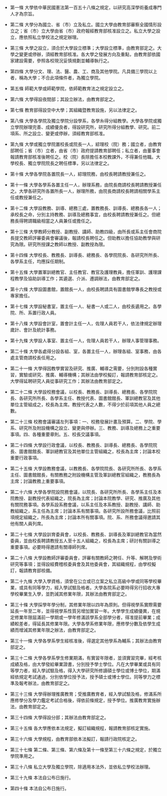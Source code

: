 * 第一條 大學依中華民國憲法第一百五十八條之規定，以研究高深學術養成專門人才為宗旨。

* 第二條 大學分為國立、省（市）立及私立。國立大學由教育部審察全國情形設立之；省（市）立大學由省（市）政府報經教育部核准設立之。私立大學之設立，應依照私立學校法之規定辦理。

* 第三條 大學之設立，須合於大學設立標準；大學設立標準，由教育部定之。大學之變更或停辦，須經教育部核准。各大學之發展方向及重點，由教育部依國家建設需要，參照各校現況妥慎規劃並輔導執行之。

* 第四條 大學分文、理、法、醫、農、工、商及其他學院。凡具備三學院以上者，稱為大學；不合此項條件者，為獨立學院。

* 第五條 師範大學或師範學院，依師範教育法之規定設立之。

* 第六條 大學得設夜間部；其設立辦法，由教育部定之。

* 第七條 教育部得設空中大學；其組織暨教育設施，另以法律定之。

* 第八條 大學各學院及獨立學院分設學系，各學糸得分組教學。大學各學院或獨立學院辦理完善、成績優良者，得設研究所，研究所得分組教學、研究。前二項系、所之設立、變更或停辦，須經教育部核准。

* 第九條 大學或獨立學院置校長或院長一人，綜理校（院）務；國立者，由教育部聘任；省（市）立者，由省（市）政府提請教育部聘任；私立者，由董事會報請教育部核准後聘任之。校（院）長除擔任本校教課外，不得兼任他職。大學校長、獨立學院院長之聘任標準，另以法律定之。

* 第十條 大學各學院各置院長一人，綜理院務，由校長聘請教授兼任之。

* 第十一條 大學各學系各置主任一人，辦理系務，由院長商請校長聘請教授兼任之。大學各研究所各置所長一人，辦理所務，由院長商請校長聘請相關學系主任或教授兼任之。

* 第十二條 大學設教務、訓導、總務三處，置教務長、訓導長、總務長各一人；承校長之命，分別主持教務、訓導及總務事宜，由校長聘請教授兼任之。但總務長得聘請職級相當之人員兼任或擔任之。

* 第十三條 大學教師分教授、副教授、講師、助教四級，由所長或系主任會商院長提交教師評審委員會審議後，報請校長聘任之。但助教以擔任協助教學與研究為限。研究所授課之教師以教授、副教授為限。

* 第十四條 大學校長、教務長、訓導長、總務長、各學院院長、各研究所所長、各學系主任，均應採任期制。

* 第十五條 大學置軍訓總教官、主任教官、教官及護理教員，擔任軍訓、護理課程教學及協助訓導工作；其遴選、介派、遷調辦法，由教育部定之。

* 第十六條 大學設圖書館，置館長一人，由校長聘請具有圖書館學專長之教授或專家擔任。

* 第十七條 大學設秘書室，置主任一人、秘書一人或二人，由校長遴用之。各學院、所、系置行政人員。

* 第十八條 大學設會計室，置會計主任一人，佐理人員若干人，依法律規定辦理歲計、會計及統計事務。

* 第十九條 大學設人事室、置主任一人，佐理人員若干人，辦理人事管理事務。

* 第二十條 大學各處得分設各組、室，各置主任一人，辦理各組、室事務，由各處主管商請校長任用之。

* 第二十一條 大學得因教學實習及研究、推廣、輔導之需要，分別附設各種實習，實驗或研究、推廣、輔導機構；其辦法由學校擬訂，報請教育部核定之。大學得延聘研究人員從事研究工作；其辦法由教育部定之。

* 第二十二條 大學設校務會議，以校長、教務長、訓導長、總務長、各學院院長、各研究所所長、各學系主任、教授代表、圖書館館長、軍訓總教官及其他單位主管組成之，校長為主席。教授代表之人數，不得少於前項其他人員之總數。

* 第二十三條 校務會議審議左列事項：一、校務發展計畫及預算。二、學院、學系、研究所及附設機構之設立、變更與停辦。三、教務、訓導及總務上之重要事項。四、各種重要章則。五、校長交議事項。

* 第二十四條 大學設行政會議，以校長、教務長、訓導長、總務長、各學院院長、圖書館館長、軍訓總教官及其他單位主管組織之，校長為主席；討論本校重要行政事項。

* 第二十五條 大學設教務會議，以教務長、各學院院長、各研究所所長、各學系主任、圖書館館長，有關教務之附設機構主管及軍訓總教官組織之，教務長為主席；討論教務上重要事項。

* 第二十六條 大學各學院設院務會議，以院長、各研究所所長、各學系主任及本院教授、副教授代表組織之，院長為主席；討論本院教學、研究、推廣及其他有關院務事項。各學系設系務會議，以系主任及本系教授、副教授、講師、助教組織之，系主任為主席；討論本系有關事項。各研究所設所務會議，比照前項規定組織之，所長為主席；討論本所有關事項。院、系、所務會議得邀請其他有關人員列席。

* 第二十七條 大學設訓育委員會，以校長、教務長、訓導長及軍訓總教官為當然委員，並由校長聘請教授五人至十五人組織之，校長為主席；研討有關訓導之重要事項。必要時得邀請有關導師列席。

* 第二十八條 大學設教師評審委員會，評審有關教師之聘任、升等、解聘及學術研究等事項；並得設經費稽核委員會及其他委員會，其組織規程，由學校擬訂，報請教育部核備。

* 第二十九條 大學入學資格，須曾在公立或已立案之私立高級中學或同等學校畢業，或具有同等學力，經入學試驗及格者。大學各院系必要時得另行招收大專學校畢業生入學，並酌減其修業年限，其辦法由教育部定之。

* 第三十條 大學採學年學分制，其修業年限以四年為原則。但得視學系實際需要延長一年至二年，並得視學系性質另增加實習一年。大學學生成績優異，在規定修業年限屆滿前一學期或一學年修滿該學系全部學分者，得准提前畢業；成績較差者，得延長其修業年限。大學各學系修業年限，應修學分數及依學生成績而增減其修業年限之辦法，由教育部定之。

* 第三十一條 大學各學系學生經核准後，得選定其他學系為輔系；其辦法由教育部定之。

* 第三十二條 大學各學系學生修業期滿，有實習年限者，並須實習完畢，經考核成績及格，由大學發給畢業證書，分別授予學士學位。凡在大學畢業或具有同等學力者，經入學試驗及格，得入大學研究所修讀碩士學位或博士學位，期滿經依規定考試通過，分別依學位授予法，授予碩士或博士學位。同等學力之標準及報考辦法，由教育部定之。

* 第三十三條 大學得辦理推廣教育；受推廣教育者，經入學試驗及格，修滿系所應修學分及學力鑑定考試合格後，得依前條規定，授予學位。推廣教育實施辦法，由教育部定之。

* 第三十四條 大學得設分部；其辦法由教育部定之。

* 第三十五條 各大學應依本法規定，擬訂組織規程，報請教育部核定實施。

* 第三十六條 大學規程，由教育部依本法擬訂，報請行政院核定之。

* 第三十七條 第二條、第三條、第六條及第十一條至第三十六條之規定，於獨立學院準用之。

* 第三十八條 私立大學及獨立學院，除適用本法外，並依私立學校法辦理。

* 第三十九條 本法自公布日施行。

* 第四十條 本法自公布日施行。

